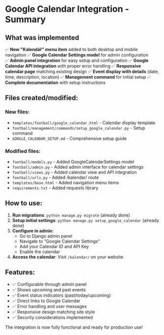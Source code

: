 # Google Calendar Integration - Summary

## What was implemented

✅ **New "Kalendář" menu item** added to both desktop and mobile navigation
✅ **Google Calendar Settings model** for admin configuration  
✅ **Admin panel integration** for easy setup and configuration
✅ **Google Calendar API integration** with proper error handling
✅ **Responsive calendar page** matching existing design
✅ **Event display with details** (date, time, description, location)
✅ **Management command** for initial setup
✅ **Complete documentation** with setup instructions

## Files created/modified:

### New files:
- `templates/football/google_calendar.html` - Calendar display template
- `football/management/commands/setup_google_calendar.py` - Setup command
- `GOOGLE_CALENDAR_SETUP.md` - Comprehensive setup guide

### Modified files:
- `football/models.py` - Added GoogleCalendarSettings model
- `football/admin.py` - Added admin interface for calendar settings
- `football/views.py` - Added calendar view and API integration
- `football/urls.py` - Added /kalendar/ route
- `templates/base.html` - Added navigation menu items
- `requirements.txt` - Added requests library

## How to use:

1. **Run migrations**: `python manage.py migrate` (already done)
2. **Setup initial settings**: `python manage.py setup_google_calendar` (already done)
3. **Configure in admin**:
   - Go to Django admin panel
   - Navigate to "Google Calendar Settings"
   - Add your Calendar ID and API Key
   - Enable the calendar
4. **Access the calendar**: Visit `/kalendar/` on your website

## Features:
- ✅ Configurable through admin panel
- ✅ Shows upcoming and past events  
- ✅ Event status indicators (past/today/upcoming)
- ✅ Direct links to Google Calendar
- ✅ Error handling and user messages
- ✅ Responsive design matching site style
- ✅ Security considerations implemented

The integration is now fully functional and ready for production use!
